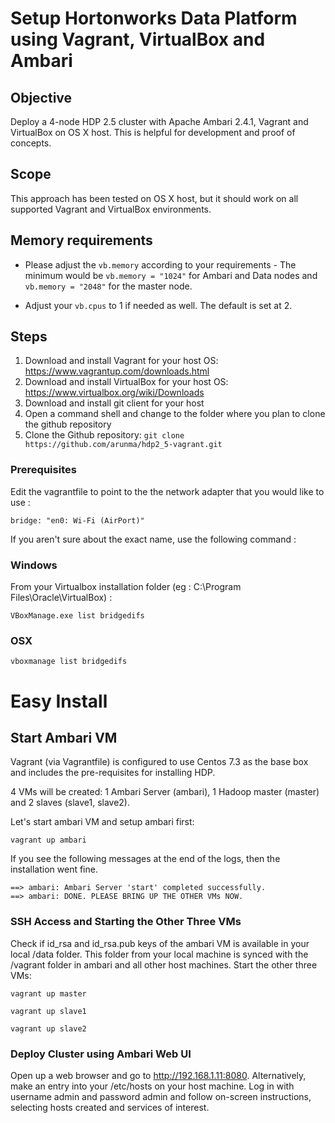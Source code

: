 # Setup Hortonworks Data Platform using Vagrant, VirtualBox and Ambari

## Objective

Deploy a 4-node HDP 2.5 cluster with Apache Ambari 2.4.1, Vagrant and VirtualBox on OS X host. 
This is helpful for development and proof of concepts.

## Scope
This approach has been tested on OS X host, but it should work on all supported Vagrant and VirtualBox environments.

## Memory requirements

- Please adjust the `vb.memory` according to your requirements - The minimum would be 
      `vb.memory = "1024"` for Ambari and Data nodes and 
      `vb.memory = "2048"` for the master node.

- Adjust your `vb.cpus` to 1 if needed as well. The default is set at 2.


## Steps
1. Download and install Vagrant for your host OS: https://www.vagrantup.com/downloads.html
2. Download and install VirtualBox for your host OS: https://www.virtualbox.org/wiki/Downloads
3. Download and install git client for your host
4. Open a command shell and change to the folder where you plan to clone the github repository
5. Clone the Github repository:  ```git clone https://github.com/arunma/hdp2_5-vagrant.git```

### Prerequisites 

Edit the vagrantfile to point to the the network adapter that you would like to use :

```
bridge: "en0: Wi-Fi (AirPort)"

```

If you aren't sure about the exact name, use the following command : 

### Windows 
From your Virtualbox installation folder (eg : C:\Program Files\Oracle\VirtualBox) : 

```
VBoxManage.exe list bridgedifs

```

### OSX

```
vboxmanage list bridgedifs

```

# Easy Install 

## Start Ambari VM

Vagrant (via Vagrantfile) is configured to use Centos 7.3 as the base box and includes the pre-requisites for installing HDP.

4 VMs will be created: 1 Ambari Server (ambari), 1 Hadoop master (master) and 2 slaves (slave1, slave2).

Let's start ambari VM and setup ambari first:

```vagrant up ambari```

If you see the following messages at the end of the logs, then the installation went fine. 

```
==> ambari: Ambari Server 'start' completed successfully.
==> ambari: DONE. PLEASE BRING UP THE OTHER VMs NOW.
```


### SSH Access and Starting the Other Three VMs

Check if id_rsa and id_rsa.pub keys of the ambari VM is available in your local /data folder.  This folder from your local machine is synced with the /vagrant folder in ambari and all other host machines.  Start the other three VMs:

```vagrant up master```

```vagrant up slave1```

```vagrant up slave2```


### Deploy Cluster using Ambari Web UI

Open up a web browser and go to http://192.168.1.11:8080. Alternatively, make an entry into your /etc/hosts on your host machine.
Log in with username admin and password admin and follow on-screen instructions, selecting hosts created and services of interest.
